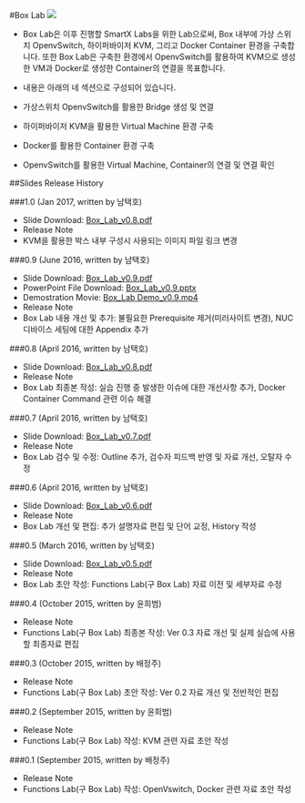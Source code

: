 #Box Lab
![](https://raw.githubusercontent.com/SmartX-Labs/Mini/master/images/Lab1.Box.JPG)
* Box Lab은 이후 진행할 SmartX Labs을 위한 Lab으로써, Box 내부에 가상 스위치 OpenvSwitch, 하이퍼바이저 KVM, 그리고 Docker Container 환경을 구축합니다. 또한 Box Lab은 구축한 환경에서 OpenvSwitch를 활용하여 KVM으로 생성한 VM과 Docker로 생성한 Container의 연결을 목표합니다.

* 내용은 아래의 네 섹션으로 구성되어 있습니다.
 * 가상스위치 OpenvSwitch를 활용한 Bridge 생성 및 연결
 * 하이퍼바이저 KVM을 활용한 Virtual Machine 환경 구축
 * Docker를 활용한 Container 환경 구축
 * OpenvSwitch를 활용한 Virtual Machine, Container의 연결 및 연결 확인

##Slides Release History

###1.0 (Jan 2017, written by 남택호)
* Slide Download: [Box_Lab_v0.8.pdf](https://github.com/SmartX-Labs/Mini/raw/master/Lab-1.%20Box/Box_Lab_v1.0.pdf)
* Release Note
 * KVM을 활용한 박스 내부 구성시 사용되는 이미지 파일 링크 변경
 
###0.9 (June 2016, written by 남택호)
* Slide Download: [Box_Lab_v0.9.pdf](https://github.com/SmartX-Labs/Mini/raw/master/Lab-1.%20Box/Box_Lab_v0.9.pdf)
* PowerPoint File Download: [Box_Lab_v0.9.pptx](https://github.com/SmartX-Labs/Mini/raw/master/Lab-1.%20Box/Box_Lab_v0.9.pptx)
* Demostration Movie: [Box_Lab Demo_v0.9.mp4](https://www.dropbox.com/s/blmvfnvcu51ruyg/%5BDemo%5DBoxLab_v09.mp4?dl=0)
* Release Note
 * Box Lab 내용 개선 및 추가: 불필요한 Prerequisite 제거(미러사이트 변경), NUC 디바이스 세팅에 대한 Appendix 추가

###0.8 (April 2016, written by 남택호)
* Slide Download: [Box_Lab_v0.8.pdf](https://github.com/SmartX-Labs/Mini/raw/master/Lab-1.%20Box/Box_Lab_v0.8.pdf)
* Release Note
 * Box Lab 최종본 작성: 실습 진행 중 발생한 이슈에 대한 개선사항 추가, Docker Container Command 관련 이슈 해결

###0.7 (April 2016, written by 남택호)
* Slide Download: [Box_Lab_v0.7.pdf](https://github.com/SmartX-Labs/Mini/blob/master/Lab-1.%20Box/Box_Lab_v0.7.pdf)
* Release Note
 * Box Lab 검수 및 수정: Outline 추가, 검수자 피드백 반영 및 자료 개선, 오탈자 수정

###0.6 (April 2016, written by 남택호)
* Slide Download: [Box_Lab_v0.6.pdf](https://github.com/SmartX-Labs/Mini/blob/master/Lab-1.%20Box/Box_Lab_v0.6.pdf)
* Release Note
 * Box Lab 개선 및 편집: 추가 설명자료 편집 및 단어 교정, History 작성

###0.5 (March 2016, written by 남택호)
* Slide Download: [Box_Lab_v0.5.pdf](https://github.com/SmartX-Labs/Mini/blob/master/Lab-1.%20Box/Box_Lab_v0.5.pdf)
* Release Note
 * Box Lab 초안 작성: Functions Lab(구 Box Lab) 자료 이전 및 세부자료 수정

###0.4 (October 2015, written by 윤희범)
* Release Note
 * Functions Lab(구 Box Lab) 최종본 작성: Ver 0.3 자료 개선 및 실제 실습에 사용할 최종자료 편집

###0.3 (October 2015, written by 배정주)
* Release Note
 * Functions Lab(구 Box Lab) 초안 작성: Ver 0.2 자료 개선 및 전반적인 편집

###0.2 (September 2015, written by 윤희범)
* Release Note
 * Functions Lab(구 Box Lab) 작성: KVM 관련 자료 초안 작성

###0.1 (September 2015, written by 배정주)
* Release Note
 * Functions Lab(구 Box Lab) 작성: OpenVswitch, Docker 관련 자료 초안 작성
